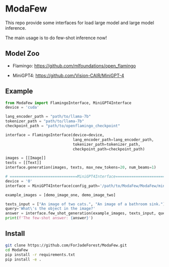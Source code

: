 # ModaFew

This repo provide some interfaces for load large model and large model inference. 

The main usage is to do few-shot inference now! 



## Model Zoo

- Flamingo: https://github.com/mlfoundations/open_flamingo

- MiniGPT4: https://github.com/Vision-CAIR/MiniGPT-4

## Example

```python
from ModaFew import FlamingoInterface, MiniGPT4Interface
device = 'cuda'

lang_encoder_path = "path/to/llama-7b"
tokenizer_path = "path/to/llama-7b"
checkpoint_path = "path/to/openflamingo_checkpoint"

interface = FlamingoInterface(device=device,
                              lang_encoder_path=lang_encoder_path,
                              tokenizer_path=tokenizer_path,
                              checkpoint_path=checkpoint_path)

images = [[Image]]
texts = [[Text]]
interface.generation(images, texts, max_new_tokens=20, num_beams=1)

# ==============================MiniGPT4Interface===================================
device = '0'
interface = MiniGPT4Interface(config_path='/path/to/ModaFew/ModaFew/minigpt4_interface/minigpt4/prompts/alignment.txt', device=device)

example_images = [demo_image_one, demo_image_two]

texts_input = ["An image of two cats.", "An image of a bathroom sink."]
query='What\'s the object in the image?'
answer = interface.few_shot_generation(example_images, texts_input, query_image, query=query)
print(f'The few-shot answer: {answer}')
```

## Install
```bash
git clone https://github.com/ForJadeForest/ModaFew.git
cd ModaFew
pip install -r requirements.txt
pip install -e .
```
